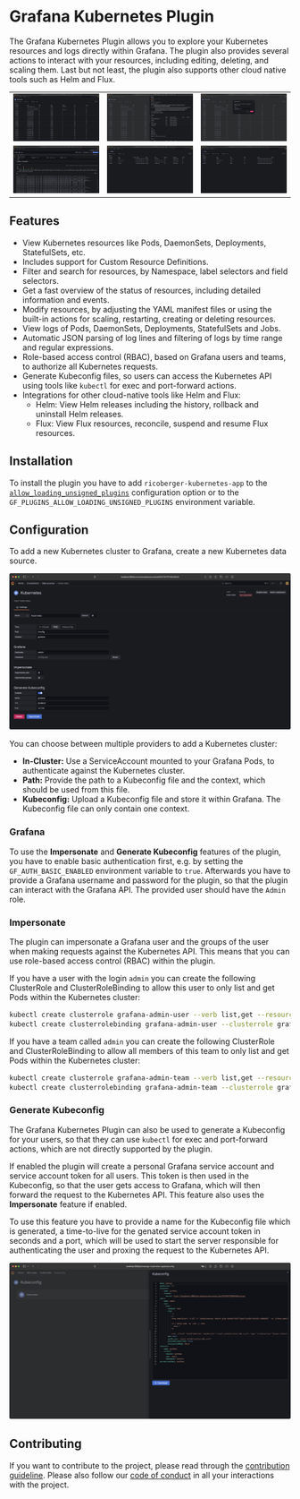 # Grafana Kubernetes Plugin

The Grafana Kubernetes Plugin allows you to explore your Kubernetes resources
and logs directly within Grafana. The plugin also provides several actions to
interact with your resources, including editing, deleting, and scaling them.
Last but not least, the plugin also supports other cloud native tools such as
Helm and Flux.

<div align="center">
  <table>
    <tr>
      <td><img src="https://raw.githubusercontent.com/ricoberger/grafana-kubernetes-plugin/refs/heads/main/src/img/screenshots/kubernetes-resources.png" /></td>
      <td><img src="https://raw.githubusercontent.com/ricoberger/grafana-kubernetes-plugin/refs/heads/main/src/img/screenshots/kubernetes-resources-details.png" /></td>
      <td><img src="https://raw.githubusercontent.com/ricoberger/grafana-kubernetes-plugin/refs/heads/main/src/img/screenshots/kubernetes-resources-actions.png" /></td>
    </tr>
    <tr>
      <td><img src="https://raw.githubusercontent.com/ricoberger/grafana-kubernetes-plugin/refs/heads/main/src/img/screenshots/kubernetes-logs.png" /></td>
      <td><img src="https://raw.githubusercontent.com/ricoberger/grafana-kubernetes-plugin/refs/heads/main/src/img/screenshots/helm.png" /></td>
      <td><img src="https://raw.githubusercontent.com/ricoberger/grafana-kubernetes-plugin/refs/heads/main/src/img/screenshots/flux.png" /></td>
    </tr>
  </table>
</div>

## Features

- View Kubernetes resources like Pods, DaemonSets, Deployments, StatefulSets,
  etc.
- Includes support for Custom Resource Definitions.
- Filter and search for resources, by Namespace, label selectors and field
  selectors.
- Get a fast overview of the status of resources, including detailed information
  and events.
- Modify resources, by adjusting the YAML manifest files or using the built-in
  actions for scaling, restarting, creating or deleting resources.
- View logs of Pods, DaemonSets, Deployments, StatefulSets and Jobs.
- Automatic JSON parsing of log lines and filtering of logs by time range and
  regular expressions.
- Role-based access control (RBAC), based on Grafana users and teams, to
  authorize all Kubernetes requests.
- Generate Kubeconfig files, so users can access the Kubernetes API using tools
  like `kubectl` for exec and port-forward actions.
- Integrations for other cloud-native tools like Helm and Flux:
  - Helm: View Helm releases including the history, rollback and uninstall Helm
    releases.
  - Flux: View Flux resources, reconcile, suspend and resume Flux resources.

## Installation

To install the plugin you have to add `ricoberger-kubernetes-app` to the
[`allow_loading_unsigned_plugins`](https://grafana.com/docs/grafana/latest/setup-grafana/configure-grafana/#allow_loading_unsigned_plugins)
configuration option or to the `GF_PLUGINS_ALLOW_LOADING_UNSIGNED_PLUGINS`
environment variable.

## Configuration

To add a new Kubernetes cluster to Grafana, create a new Kubernetes data source.

![Datasource Configuration](https://raw.githubusercontent.com/ricoberger/grafana-kubernetes-plugin/refs/heads/main/src/img/screenshots/datasource-configuration.png)

You can choose between multiple providers to add a Kubernetes cluster:

- **In-Cluster:** Use a ServiceAccount mounted to your Grafana Pods, to
  authenticate against the Kubernetes cluster.
- **Path:** Provide the path to a Kubeconfig file and the context, which should
  be used from this file.
- **Kubeconfig:** Upload a Kubeconfig file and store it within Grafana. The
  Kubeconfig file can only contain one context.

### Grafana

To use the **Impersonate** and **Generate Kubeconfig** features of the plugin,
you have to enable basic authentication first, e.g. by setting the
`GF_AUTH_BASIC_ENABLED` environment variable to `true`. Afterwards you have to
provide a Grafana username and password for the plugin, so that the plugin can
interact with the Grafana API. The provided user should have the `Admin` role.

### Impersonate

The plugin can impersonate a Grafana user and the groups of the user when making
requests against the Kubernetes API. This means that you can use role-based
access control (RBAC) within the plugin.

If you have a user with the login `admin` you can create the following
ClusterRole and ClusterRoleBinding to allow this user to only list and get Pods
within the Kubernetes cluster:

```bash
kubectl create clusterrole grafana-admin-user --verb list,get --resource pods
kubectl create clusterrolebinding grafana-admin-user --clusterrole grafana-admin-user --user admin
```

If you have a team called `admin` you can create the following ClusterRole and
ClusterRoleBinding to allow all members of this team to only list and get Pods
within the Kubernetes cluster:

```bash
kubectl create clusterrole grafana-admin-team --verb list,get --resource pods
kubectl create clusterrolebinding grafana-admin-team --clusterrole grafana-admin-team --group admin
```

### Generate Kubeconfig

The Grafana Kubernetes Plugin can also be used to generate a Kubeconfig for your
users, so that they can use `kubectl` for exec and port-forward actions, which
are not directly supported by the plugin.

If enabled the plugin will create a personal Grafana service account and service
account token for all users. This token is then used in the Kubeconfig, so that
the user gets access to Grafana, which will then forward the request to the
Kubernetes API. This feature also uses the **Impersonate** feature if enabled.

To use this feature you have to provide a name for the Kubeconfig file which is
generated, a time-to-live for the genated service account token in seconds and a
port, which will be used to start the server responsible for authenticating the
user and proxing the request to the Kubernetes API.

![Kubeconfig](https://raw.githubusercontent.com/ricoberger/grafana-kubernetes-plugin/refs/heads/main/src/img/screenshots/kubeconfig.png)

## Contributing

If you want to contribute to the project, please read through the
[contribution guideline](https://github.com/ricoberger/grafana-kubernetes-plugin/blob/main/CONTRIBUTING.md).
Please also follow our
[code of conduct](https://github.com/ricoberger/grafana-kubernetes-plugin/blob/main/CODE_OF_CONDUCT.md)
in all your interactions with the project.
